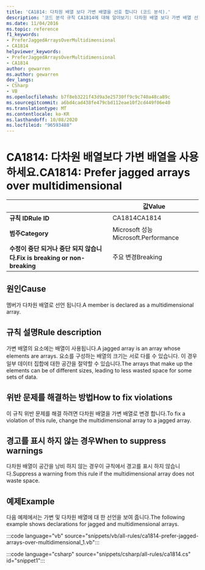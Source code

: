 ```yaml
---
title: 'CA1814: 다차원 배열 보다 가변 배열을 선호 합니다 (코드 분석).'
description: '코드 분석 규칙 CA1814에 대해 알아보기: 다차원 배열 보다 가변 배열 선호'
ms.date: 11/04/2016
ms.topic: reference
f1_keywords:
- PreferJaggedArraysOverMultidimensional
- CA1814
helpviewer_keywords:
- PreferJaggedArraysOverMultidimensional
- CA1814
author: gewarren
ms.author: gewarren
dev_langs:
- CSharp
- VB
ms.openlocfilehash: b7f8eb3221f43d9a3e25730ff9c9c740a48ca89c
ms.sourcegitcommit: a6bd4cad438fe479cbd112eae10f2cd449f06e40
ms.translationtype: MT
ms.contentlocale: ko-KR
ms.lasthandoff: 10/08/2020
ms.locfileid: "96593488"
---
```

# <a name="ca1814-prefer-jagged-arrays-over-multidimensional"></a><span data-ttu-id="2a58a-103">CA1814: 다차원 배열보다 가변 배열을 사용하세요.</span><span class="sxs-lookup"><span data-stu-id="2a58a-103">CA1814: Prefer jagged arrays over multidimensional</span></span>

| | <span data-ttu-id="2a58a-104">값</span><span class="sxs-lookup"><span data-stu-id="2a58a-104">Value</span></span> |
|-|-|
| <span data-ttu-id="2a58a-105">**규칙 ID**</span><span class="sxs-lookup"><span data-stu-id="2a58a-105">**Rule ID**</span></span> |<span data-ttu-id="2a58a-106">CA1814</span><span class="sxs-lookup"><span data-stu-id="2a58a-106">CA1814</span></span>|
| <span data-ttu-id="2a58a-107">**범주**</span><span class="sxs-lookup"><span data-stu-id="2a58a-107">**Category**</span></span> |<span data-ttu-id="2a58a-108">Microsoft 성능</span><span class="sxs-lookup"><span data-stu-id="2a58a-108">Microsoft.Performance</span></span>|
| <span data-ttu-id="2a58a-109">**수정이 중단 되거나 중단 되지 않습니다.**</span><span class="sxs-lookup"><span data-stu-id="2a58a-109">**Fix is breaking or non-breaking**</span></span> |<span data-ttu-id="2a58a-110">주요 변경</span><span class="sxs-lookup"><span data-stu-id="2a58a-110">Breaking</span></span>|

## <a name="cause"></a><span data-ttu-id="2a58a-111">원인</span><span class="sxs-lookup"><span data-stu-id="2a58a-111">Cause</span></span>

<span data-ttu-id="2a58a-112">멤버가 다차원 배열로 선언 됩니다.</span><span class="sxs-lookup"><span data-stu-id="2a58a-112">A member is declared as a multidimensional array.</span></span>

## <a name="rule-description"></a><span data-ttu-id="2a58a-113">규칙 설명</span><span class="sxs-lookup"><span data-stu-id="2a58a-113">Rule description</span></span>

<span data-ttu-id="2a58a-114">가변 배열의 요소에는 배열이 사용됩니다.</span><span class="sxs-lookup"><span data-stu-id="2a58a-114">A jagged array is an array whose elements are arrays.</span></span> <span data-ttu-id="2a58a-115">요소를 구성하는 배열의 크기는 서로 다를 수 있습니다. 이 경우 일부 데이터 집합에 대한 공간을 절약할 수 있습니다.</span><span class="sxs-lookup"><span data-stu-id="2a58a-115">The arrays that make up the elements can be of different sizes, leading to less wasted space for some sets of data.</span></span>

## <a name="how-to-fix-violations"></a><span data-ttu-id="2a58a-116">위반 문제를 해결하는 방법</span><span class="sxs-lookup"><span data-stu-id="2a58a-116">How to fix violations</span></span>

<span data-ttu-id="2a58a-117">이 규칙 위반 문제를 해결 하려면 다차원 배열을 가변 배열로 변경 합니다.</span><span class="sxs-lookup"><span data-stu-id="2a58a-117">To fix a violation of this rule, change the multidimensional array to a jagged array.</span></span>

## <a name="when-to-suppress-warnings"></a><span data-ttu-id="2a58a-118">경고를 표시 하지 않는 경우</span><span class="sxs-lookup"><span data-stu-id="2a58a-118">When to suppress warnings</span></span>

<span data-ttu-id="2a58a-119">다차원 배열이 공간을 낭비 하지 않는 경우이 규칙에서 경고를 표시 하지 않습니다.</span><span class="sxs-lookup"><span data-stu-id="2a58a-119">Suppress a warning from this rule if the multidimensional array does not waste space.</span></span>

## <a name="example"></a><span data-ttu-id="2a58a-120">예제</span><span class="sxs-lookup"><span data-stu-id="2a58a-120">Example</span></span>

<span data-ttu-id="2a58a-121">다음 예제에서는 가변 및 다차원 배열에 대 한 선언을 보여 줍니다.</span><span class="sxs-lookup"><span data-stu-id="2a58a-121">The following example shows declarations for jagged and multidimensional arrays.</span></span>

:::code language="vb" source="snippets/vb/all-rules/ca1814-prefer-jagged-arrays-over-multidimensional_1.vb":::

:::code language="csharp" source="snippets/csharp/all-rules/ca1814.cs" id="snippet1":::
